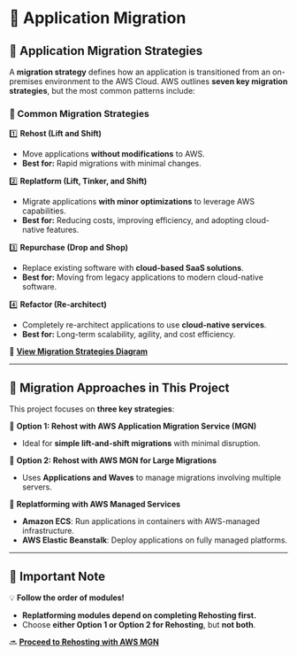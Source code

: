 # 🚀 **Application Migration**

## **🔹 Application Migration Strategies**
A **migration strategy** defines how an application is transitioned from an on-premises environment to the AWS Cloud. AWS outlines **seven key migration strategies**, but the most common patterns include:

### **🔹 Common Migration Strategies**
1️⃣ **Rehost (Lift and Shift)**  
   - Move applications **without modifications** to AWS.  
   - **Best for:** Rapid migrations with minimal changes.  

2️⃣ **Replatform (Lift, Tinker, and Shift)**  
   - Migrate applications **with minor optimizations** to leverage AWS capabilities.  
   - **Best for:** Reducing costs, improving efficiency, and adopting cloud-native features.  

3️⃣ **Repurchase (Drop and Shop)**  
   - Replace existing software with **cloud-based SaaS solutions**.  
   - **Best for:** Moving from legacy applications to modern cloud-native software.  

4️⃣ **Refactor (Re-architect)**  
   - Completely re-architect applications to use **cloud-native services**.  
   - **Best for:** Long-term scalability, agility, and cost efficiency.  

🔗 **[View Migration Strategies Diagram](assets/migration-strategies-diagram.png)**  

---

## **🔹 Migration Approaches in This Project**
This project focuses on **three key strategies**:

🔹 **Option 1: Rehost with AWS Application Migration Service (MGN)**  
   - Ideal for **simple lift-and-shift migrations** with minimal disruption.  

🔹 **Option 2: Rehost with AWS MGN for Large Migrations**  
   - Uses **Applications and Waves** to manage migrations involving multiple servers.  

🔹 **Replatforming with AWS Managed Services**  
   - **Amazon ECS**: Run applications in containers with AWS-managed infrastructure.  
   - **AWS Elastic Beanstalk**: Deploy applications on fully managed platforms.  

---

## **📌 Important Note**
💡 **Follow the order of modules!**  
- **Replatforming modules depend on completing Rehosting first.**  
- Choose **either Option 1 or Option 2 for Rehosting**, but **not both**.  

🔜 **[Proceed to Rehosting with AWS MGN](./rehost-mgn.md)**  
